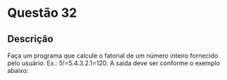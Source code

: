 # Questão 32

## Descrição
Faça um programa que calcule o fatorial de um número inteiro fornecido pelo usuário. Ex.: 5!=5.4.3.2.1=120.
A saída deve ser conforme o exemplo abaixo: